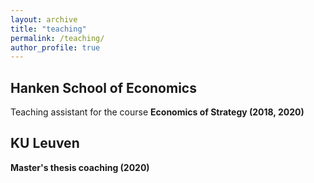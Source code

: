 ```yaml
---
layout: archive
title: "teaching"
permalink: /teaching/
author_profile: true
---
```



Hanken School of Economics  
-------- 
Teaching assistant for the course **Economics of Strategy (2018, 2020)**  

KU Leuven  
-----------
**Master's thesis coaching (2020)**   



<!---{% include base_path %}

{% for post in site.teaching reversed %}
  {% include archive-single.html %}
{% endfor %}
-->
